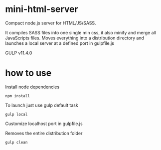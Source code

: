 # mini-html-server
Compact node.js server for HTML/JS/SASS.

It compiles SASS files into one single min css, it also minify and merge all JavaScripts files. Moves everything into a distribution directory and launches a local server at a defined port in gulpfile.js

GULP v11.4.0

# how to use

Install node dependencies
```
npm install
```

To launch just use gulp default task
```
gulp local
```
Customize localhost port in gulpfile.js


Removes the entire distribution folder
```
gulp clean
```